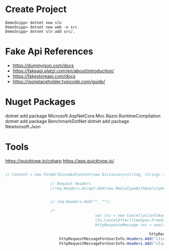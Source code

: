 # Create Project

```shell
DemoSnipp> dotnet new sln
DemoSnipp> dotnet new web -o src
DemoSnipp> dotnet sln add src/.
```

# Fake Api References

* https://dummyjson.com/docs
* https://fakeapi.platzi.com/en/about/introduction/
* https://fakestoreapi.com/docs
* https://jsonplaceholder.typicode.com/guide/

# Nuget Packages

dotnet add package Microsoft.AspNetCore.Mvc.Razor.RuntimeCompilation
dotnet add package BenchmarkDotNet
dotnet add package Newtonsoft.Json

# Tools

https://quicktype.io/csharp
https://app.quicktype.io/


```cs

// Content = new FormUrlEncodedContent(new Dictionary<string, string> { {"username", "emilys" }, {"password", "emilyspass" }}),

					// Request Headers
					//req.Headers.Accept.Add(new MediaTypeWithQualityHeaderValue("application/json"));


					// req.Headers.Add("", "");

					/* 
										var cts = new CancellationTokenSource();					
										cts.CancelAfter(TimeSpan.FromSeconds(10));
										HttpResponseMessage res = await client.SendAsync(req, cts.Token); */

										                        httpRequestMessageForUserInfo.Headers.Add("authorization", $"Bearer {tokenModel.access_token}");
                        httpRequestMessageForUserInfo.Headers.Add("client_id", client_id);
                        httpRequestMessageForUserInfo.Headers.Add("client_secret", client_secret);
```

